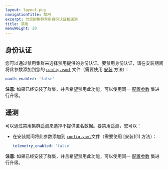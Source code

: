 ```yaml
---
layout: layout.pug
navigationTitle: 禁用
excerpt: 为您的集群禁用身份认证和遥测
title: 禁用
menuWeight: 20
---
```


## 身份认证

您可以通过禁用集群来选择禁用提供的身份认证。要禁用身份认证，请在安装期间将此参数添加到您的 [`config.yaml`](/cn/1.11/installing/production/advanced-configuration/configuration-reference/) 文件（需要使用 [安装](/cn/1.11/installing/production/deploying-dcos/installation/) 方法）：

```yaml
oauth_enabled: 'false'
```

<p class="message--note"><strong>注意: </strong> 如果已经安装了群集，并且希望禁用此功能，可以使用同一 <a href="/cn/1.11/installing/production/advanced-configuration/configuration-reference/">配置参数</a> 集进行升级。</p>

## 遥测

可以通过禁用集群遥测来选择不提供匿名数据。要禁用遥测，您可以：

- 在安装期间将此参数添加到 [`config.yaml`](/cn/1.11/installing/production/advanced-configuration/configuration-reference/)文件（需要使用 [安装][1] 方法）：

    ```yaml
    telemetry_enabled: 'false'
    ```


<p class="message--note"><strong>注意: </strong>如果已经安装了群集，并且希望禁用此功能，可以使用同一 <a href="/cn/1.11/installing/production/advanced-configuration/configuration-reference/">配置参数</a> 集进行升级。</p>

